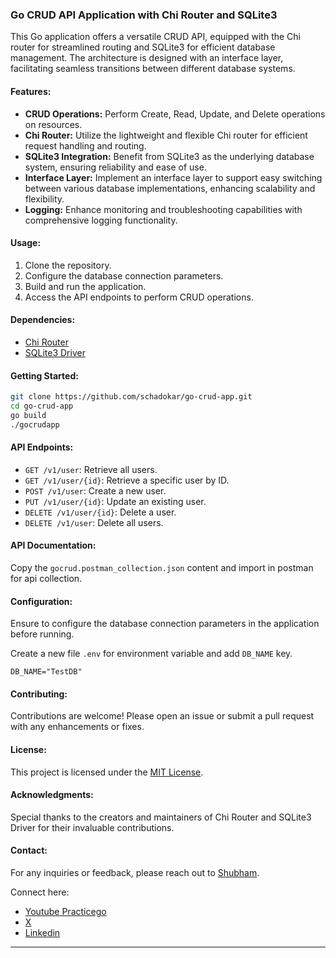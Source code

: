### Go CRUD API Application with Chi Router and SQLite3

This Go application offers a versatile CRUD API, equipped with the Chi router for streamlined routing and SQLite3 for efficient database management. The architecture is designed with an interface layer, facilitating seamless transitions between different database systems.

#### Features:
- **CRUD Operations:** Perform Create, Read, Update, and Delete operations on resources.
- **Chi Router:** Utilize the lightweight and flexible Chi router for efficient request handling and routing.
- **SQLite3 Integration:** Benefit from SQLite3 as the underlying database system, ensuring reliability and ease of use.
- **Interface Layer:** Implement an interface layer to support easy switching between various database implementations, enhancing scalability and flexibility.
- **Logging:** Enhance monitoring and troubleshooting capabilities with comprehensive logging functionality.

#### Usage:
1. Clone the repository.
2. Configure the database connection parameters.
3. Build and run the application.
4. Access the API endpoints to perform CRUD operations.

#### Dependencies:
- [Chi Router](https://github.com/go-chi/chi)
- [SQLite3 Driver](https://github.com/mattn/go-sqlite3)

#### Getting Started:
```bash
git clone https://github.com/schadokar/go-crud-app.git
cd go-crud-app
go build
./gocrudapp
```

#### API Endpoints:
- `GET /v1/user`: Retrieve all users.
- `GET /v1/user/{id}`: Retrieve a specific user by ID.
- `POST /v1/user`: Create a new user.
- `PUT /v1/user/{id}`: Update an existing user.
- `DELETE /v1/user/{id}`: Delete a user.
- `DELETE /v1/user`: Delete all users.

#### API Documentation:
Copy the `gocrud.postman_collection.json` content and import in postman for api collection.

#### Configuration:
Ensure to configure the database connection parameters in the application before running.

Create a new file `.env` for environment variable and add `DB_NAME` key.
```
DB_NAME="TestDB"
```

#### Contributing:
Contributions are welcome! Please open an issue or submit a pull request with any enhancements or fixes.

#### License:
This project is licensed under the [MIT License](https://github.com/schadokar/go-crud-app?tab=MIT-1-ov-file).

#### Acknowledgments:
Special thanks to the creators and maintainers of Chi Router and SQLite3 Driver for their invaluable contributions.

#### Contact:
For any inquiries or feedback, please reach out to [Shubham](mailto:shubham@schadokar.dev).

Connect here:
- [Youtube Practicego](https://youtube.com/@practicego)
- [X](https://twitter.com/schadokar1)
- [Linkedin](https://linkedin.com/in/schadokar)

---